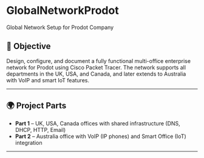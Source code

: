 # GlobalNetworkProdot
Global Network Setup for Prodot Company

## 🧠 Objective
Design, configure, and document a fully functional multi-office enterprise network for Prodot using Cisco Packet Tracer. The network supports all departments in the UK, USA, and Canada, and later extends to Australia with VoIP and smart IoT features.

---
## 🌍 Project Parts

- **Part 1** – UK, USA, Canada offices with shared infrastructure (DNS, DHCP, HTTP, Email)
- **Part 2** – Australia office with VoIP (IP phones) and Smart Office (IoT) integration

---
